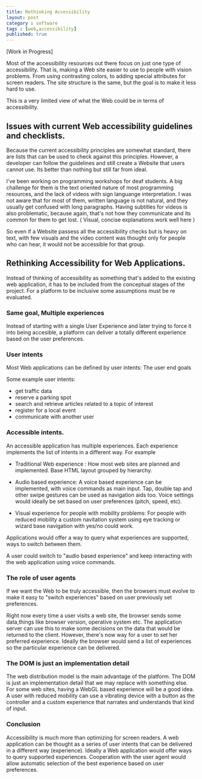 ```yaml
---
title: Rethinking Accessibility
layout: post
category : software
tags : [web,accessibility]
published: true
---
```


[Work in Progress]
        
Most of the accessibility resources out there focus on just one type of accessibility. That is, making a Web site easier to use to people with vision problems. From using contrasting colors, to adding special attributes for screen readers. The site structure is the same, but the goal is to make it less hard to use.

This is a very limited view of what the Web could be in terms of accessibility. 

## Issues with current Web accessibility guidelines and checklists.

Because the current accessibility principles are somewhat standard, there are lists that can be used to check against this principles. However, a developer can follow the guidelines and still create a Website that users cannot use. Its better than nothing but still far from ideal. 

I've been working on programming workshops for deaf students. A big challenge for them is the text oriented nature of most programming resources, and the lack of videos with sign languange interpretation. I was not aware that for most of them, written language is not natural, and they usually get confused with long paragraphs. Having subtitles for videos is also problematic, because again, that's not how they communicate and its common for them to get lost.  ( Visual, concise explanations work well here )

So even if a Website passess all the accessibility checks but is heavy on text, with few visuals and the video content was thought only for people who can hear, it would not be accessible for that group.

## Rethinking Accessibility for Web Applications.

Instead of thinking of accessibility as something that's added to the existing web application, it has to be included from the conceptual stages of the project. For a platform to be inclusive some assumptions must be re evaluated.


### Same goal, Multiple experiences

Instead of starting with a single User Experience and later trying to force it into being accesible, a platform can deliver a totally different experience based on the user preferences.  

### User intents

Most Web applications can be defined by user intents: The user end goals

Some example user intents:

- get traffic data
- reserve a parking spot
- search and retrieve articles related to a topic of interest
- register for a local event
- communicate with another user

### Accessible intents.

An accessible application has multiple experiences. Each experience implements the list of intents in a different way. For example


- Traditional Web experience : How most web sites are planned and implemented. Base HTML layout grouped by hierarchy.

- Audio based experience:  A voice based experience can be implemented, with voice commands as main input. Tap, double tap and other swipe gestures can be used as navigation aids too. Voice settings would ideally be set based on user preferences (pitch, speed, etc).

- Visual experience for people with mobility problems: For people with reduced mobility a custom navitation system using eye tracking or wizard base navigation with yes/no could work.

Applications would offer a way to query what experiences are supported, ways to switch between them. 

A user could switch to "audio based experience" and keep interacting with the web application using voice commands. 


### The role of user agents

If we want the Web to be truly accessible, then the browsers must evolve to make it easy to "switch experiences" based on user previously set preferences. 

Right now every time a user visits a web site, the browser sends some data,things like browser version, operative system etc. The application server can use this to make some decisions on the data that would be returned to the client. However, there's now way for a user to set her preferred experience. Ideally the browser would send a list of experiences so the particular experience can be delivered.

### The DOM is just an implementation detail

The web distribution model is the main advantage of the platform. The DOM is just an implementation detail that we may replace with something else. For some web sites, having a WebGL based experience will be a good idea. A user with reduced mobility can use a vibrating device with a button as the controller and a custom experience  that narrates and understands that kind of input.

### Conclusion

Accessibility is much more than optimizing for screen readers.  A web application can be thought as a series of user intents that can be delivered in a different way (experience). Ideally a Web application would offer ways to query supported experiences. Cooperation with the user agent would allow automatic selection of the best experience based on user preferences.




